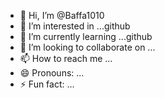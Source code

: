 - 👋 Hi, I’m @Baffa1010
- 👀 I’m interested in ...github
- 🌱 I’m currently learning ...github
- 💞️ I’m looking to collaborate on ...
- 📫 How to reach me ...
- 😄 Pronouns: ...
- ⚡ Fun fact: ...

<!---
Baffa1010/Baffa1010 is a ✨ special ✨ repository because its `README.md` (this file) appears on your GitHub profile.
You can click the Preview link to take a look at your changes.
--->
